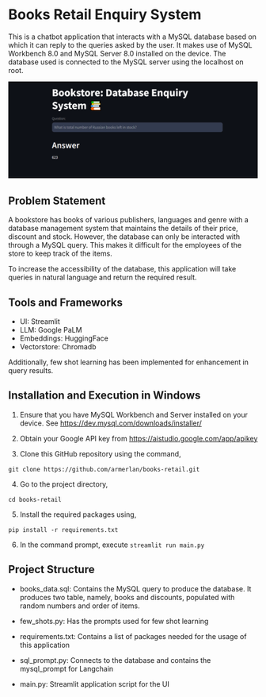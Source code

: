 # Books Retail Enquiry System

This is a chatbot application that interacts with a MySQL database based on which it can reply to the queries asked by the user. It makes use of MySQL Workbench 8.0 and MySQL Server 8.0 installed on the device. The database used is connected to the MySQL server using the localhost on root.

![](bookstore_test.png)

## Problem Statement

A bookstore has books of various publishers, languages and genre with a database management system that maintains the details of their price, discount and stock. However, the database can only be interacted with through a MySQL query. This makes it difficult for the employees of the store to keep track of the items.

To increase the accessibility of the database, this application will take queries in natural language and return the required result.

## Tools and Frameworks

- UI: Streamlit
- LLM: Google PaLM
- Embeddings: HuggingFace
- Vectorstore: Chromadb

Additionally, few shot learning has been implemented for enhancement in query results.

## Installation and Execution in Windows

1. Ensure that you have MySQL Workbench and Server installed on your device. See https://dev.mysql.com/downloads/installer/

2. Obtain your Google API key from https://aistudio.google.com/app/apikey

3. Clone this GitHub repository using the command,
```
git clone https://github.com/armerlan/books-retail.git
```

4. Go to the project directory,
```
cd books-retail
```

5. Install the required packages using,
```
pip install -r requirements.txt
```
6. In the command prompt, execute ```streamlit run main.py```

## Project Structure

- books_data.sql: Contains the MySQL query to produce the database. It produces two table, namely, books and discounts, populated with random numbers and order of items.

- few_shots.py: Has the prompts used for few shot learning

- requirements.txt: Contains a list of packages needed for the usage of this application

- sql_prompt.py: Connects to the database and contains the mysql_prompt for Langchain

- main.py: Streamlit application script for the UI
